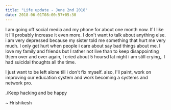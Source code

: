 ```yaml
---
title: "Life update - June 2nd 2018"
date: 2018-06-01T08:00:57+05:30
---
```


I am going off social media and my phone for about one month now. If I like it I'll probably increase it even more.
I don't want to talk about anything else. i am very depressed because my sister told me something that hurt me very much.
I only get hurt when people i care about say bad things about me. I love my family and friends but I rather not live than to keep disappointing thjem over and over again, I cried about 5 hoursd lat night i am still crying,. I had suicidal thoughts all the time. 

I just want to be left alone till i don't fix myself. also, I'll paint, work on improving our education system and work becoming a systems and network pro.

./Keep hacking and be happy


~ Hrishikesh
